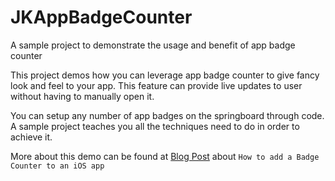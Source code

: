 # JKAppBadgeCounter
A sample project to demonstrate the usage and benefit of app badge counter

This project demos how you can leverage app badge counter to give fancy look and feel to your app. This feature can provide live updates
to user without having to manually open it.

You can setup any number of app badges on the springboard through code. A sample project teaches you all the techniques need to
do in order to achieve it.

More about this demo can be found at [Blog Post](https://jayeshkawli.ghost.io/add-badge-to-your-ios-app/) 
about `How to add a Badge Counter to an iOS app`
